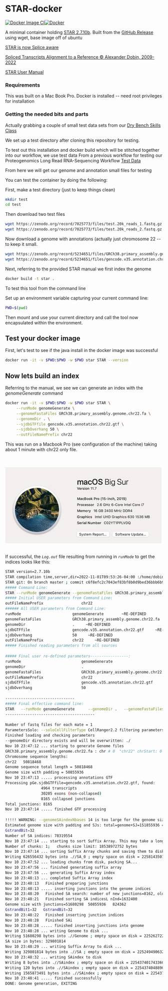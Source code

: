# STAR-docker
[![Docker Image CI](https://github.com/adeslatt/STAR-docker/actions/workflows/docker-image.yml/badge.svg)](https://github.com/adeslatt/STAR-docker/actions/workflows/docker-image.yml)[![Docker](https://github.com/adeslatt/STAR-docker/actions/workflows/docker-publish.yml/badge.svg)](https://github.com/adeslatt/STAR-docker/actions/workflows/docker-publish.yml)

A minimal container holding [STAR 2.7.10b](https://github.com/alexdobin/STAR).
Built from the [GitHub Release](https://github.com/alexdobin/STAR/releases/tag/2.7.10b) using wget, base image off of ubuntu

[STAR is now Splice aware](https://github.com/alexdobin/STAR#readme)

[Spliced Transcripts Alignment to a Reference © Alexander Dobin, 2009-2022](https://www.ncbi.nlm.nih.gov/pubmed/23104886)

[STAR User Manual](https://github.com/alexdobin/STAR/blob/master/doc/STARmanual.pdf)

### Requirements

This was built on a Mac Book Pro.
Docker is installed -- need root privileges for installation


### Getting the needed bits and parts

Actually grabbing a couple of small test data sets from our [Dry Bench Skills Class](https://doi.org/10.5281/zenodo.7025773)

We set up a test directory after cloning this repository for testing.

To test out this installation and docker build which will be stitched together into our workflow, we use test data From a previous workflow for testing our Proteogenomics Long Read RNA-Sequencing Workflow [Test Data](https://doi.org/10.5281/zenodo.5234651)

From here we will get our genome and annotation small files for testing

You can test the container by doing the following:

First, make a test directory (just to keep things clean)
```bash
mkdir test
cd test
```

Then download two test files
```bash
wget https://zenodo.org/record/7025773/files/test.20k_reads_1.fastq.gz
wget https://zenodo.org/record/7025773/files/test.20k_reads_2.fastq.gz
```

Now download a genome with annotations (actually just chromosome 22 -- to keep it small.

```bash
wget https://zenodo.org/record/5234651/files/GRCh38.primary_assembly.genome.chr22.fa
wget https://zenodo.org/record/5234651/files/gencode.v35.annotation.chr22.gtf
```

Next, referring to the provided STAR manual we first index the genome

```bash
docker build -t star .
```

To test this tool from the command line 

Set up an environment variable capturing your current command line:
```bash
PWD=$(pwd)
```

Then mount and use your current directory and call the tool now encapsulated within the environment.


## Test your docker image

First, let's test to see if the java install in the docker image was successful

```bash
docker run -it -v $PWD:$PWD -w $PWD star STAR --version
```

## Now lets build an index

Referring to the manual, we see we can generate an index with the *genomeGenerate* command

```bash
docker run -it -v $PWD:$PWD -w $PWD star STAR \
     --runMode genomeGenerate \
     --genomeFastaFiles GRCh38.primary_assembly.genome.chr22.fa \
     --genomeDir . \
     --sjdbGTFfile gencode.v35.annotation.chr22.gtf \
     --sjdbOverhang 50 \
     --outFileNamePrefix chr22
```

This was run on a Macbook Pro (see configuration of the machine) taking about 1 minute with chr22 only file.

<p>
<br/><br/>
<img src="https://github.com/adeslatt/STAR-docker/blob/main/assets/MacBookProDetails2022Dec05.png" width=500">
<br/><br/>
</p>

If successful, the *`Log.out`* file resulting from running in *`runMode`* to get the indices looks like this:

```bash
STAR version=2.7.10b
STAR compilation time,server,dir=2022-11-01T09:53:26-04:00 :/home/dobin/data/STAR/STARcode/STAR.master/source
STAR git: On branch master ; commit c6f8efc2c7043ef83bf8b0d9bed36bbb6b9b1133 ; diff files: CHANGES.md 
##### Command Line:
STAR --runMode genomeGenerate --genomeFastaFiles GRCh38.primary_assembly.genome.chr22.fa --genomeDir . --sjdbGTFfile gencode.v35.annotation.chr22.gtf --sjdbOverhang 50 --outFileNamePrefix chr22
##### Initial USER parameters from Command Line:
outFileNamePrefix                 chr22
###### All USER parameters from Command Line:
runMode                       genomeGenerate        ~RE-DEFINED
genomeFastaFiles              GRCh38.primary_assembly.genome.chr22.fa        ~RE-DEFINED
genomeDir                     .     ~RE-DEFINED
sjdbGTFfile                   gencode.v35.annotation.chr22.gtf     ~RE-DEFINED
sjdbOverhang                  50     ~RE-DEFINED
outFileNamePrefix             chr22     ~RE-DEFINED
##### Finished reading parameters from all sources

##### Final user re-defined parameters-----------------:
runMode                           genomeGenerate   
genomeDir                         .
genomeFastaFiles                  GRCh38.primary_assembly.genome.chr22.fa   
outFileNamePrefix                 chr22
sjdbGTFfile                       gencode.v35.annotation.chr22.gtf
sjdbOverhang                      50

-------------------------------
##### Final effective command line:
STAR   --runMode genomeGenerate      --genomeDir .   --genomeFastaFiles GRCh38.primary_assembly.genome.chr22.fa      --outFileNamePrefix chr22   --sjdbGTFfile gencode.v35.annotation.chr22.gtf   --sjdbOverhang 50
----------------------------------------

Number of fastq files for each mate = 1
ParametersSolo: --soloCellFilterType CellRanger2.2 filtering parameters:  3000 0.99 10
Finished loading and checking parameters
--genomeDir directory exists and will be overwritten: ./
Nov 10 23:47:12 ... starting to generate Genome files
GRCh38.primary_assembly.genome.chr22.fa : chr # 0  "chr22" chrStart: 0
Chromosome sequence lengths: 
chr22   50818468
Genome sequence total length = 50818468
Genome size with padding = 50855936
Nov 10 23:47:13 ..... processing annotations GTF
Processing pGe.sjdbGTFfile=gencode.v35.annotation.chr22.gtf, found:
                4964 transcripts
                30205 exons (non-collapsed)
                8165 collapsed junctions
Total junctions: 8165
Nov 10 23:47:14 ..... finished GTF processing

!!!!! WARNING: --genomeSAindexNbases 14 is too large for the genome size=50818468, which may cause seg-fault at the mapping step. Re-run genome generation with recommended --genomeSAindexNbases 11
Estimated genome size with padding and SJs: total=genome+SJ=151855936 = 50855936 + 101000000
GstrandBit=32
Number of SA indices: 78319554
Nov 10 23:47:14 ... starting to sort Suffix Array. This may take a long time...
Number of chunks: 1;   chunks size limit: 18538972752 bytes
Nov 10 23:47:14 ... sorting Suffix Array chunks and saving them to disk...
Writing 626556432 bytes into .//SA_0 ; empty space on disk = 225814350135296 bytes ... done
Nov 10 23:47:52 ... loading chunks from disk, packing SA...
Nov 10 23:47:56 ... finished generating suffix array
Nov 10 23:47:56 ... generating Suffix Array index
Nov 10 23:48:13 ... completed Suffix Array index
Nov 10 23:48:13   Finished preparing junctions
Nov 10 23:48:13 ..... inserting junctions into the genome indices
Nov 10 23:48:20   Finished SA search: number of new junctions=8162, old junctions=0
Nov 10 23:48:21   Finished sorting SA indicesL nInd=1632400
Genome size with junctions=51680298  50855936   824362
GstrandBit1=32   GstrandBit=32
Nov 10 23:48:22   Finished inserting junction indices
Nov 10 23:48:28   Finished SAi
Nov 10 23:48:28 ..... finished inserting junctions into genome
Nov 10 23:48:28 ... writing Genome to disk ...
Writing 51680298 bytes into .//Genome ; empty space on disk = 225262722613248 bytes ... done
SA size in bytes: 329801814
Nov 10 23:48:29 ... writing Suffix Array to disk ...
Writing 329801814 bytes into .//SA ; empty space on disk = 225249490632704 bytes ... done
Nov 10 23:48:32 ... writing SAindex to disk
Writing 8 bytes into .//SAindex ; empty space on disk = 225437401743360 bytes ... done
Writing 120 bytes into .//SAindex ; empty space on disk = 225437404889088 bytes ... done
Writing 1565873491 bytes into .//SAindex ; empty space on disk = 225437424812032 bytes ... done
Nov 10 23:48:41 ..... finished successfully
DONE: Genome generation, EXITING
```



